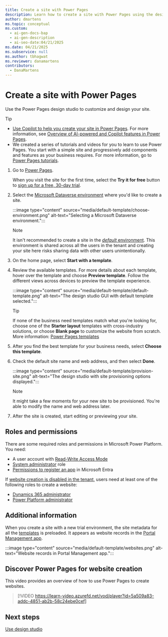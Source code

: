 ```yaml
---
title: Create a site with Power Pages
description: Learn how to create a site with Power Pages using the design studio and customize it to meet your business needs.
author: dmartens
ms.topic: conceptual
ms.custom:
  - ai-gen-docs-bap
  - ai-gen-description
  - ai-seo-date:04/21/2025
ms.date: 04/21/2025
ms.subservice: null
ms.author: tbhagwat
ms.reviewer: danamartens
contributors:
  - DanaMartens
---
```


# Create a site with Power Pages

Use the Power Pages design studio to customize and design your site. 

> [!TIP]
>
> - [Use Copilot to help you create your site in Power Pages](create-site-copilot.md). For more information, see [Overview of AI-powered and Copilot features in Power Pages](../configure/ai-copilot-overview.md).
> - We created a series of tutorials and videos for you to learn to use Power Pages. You start with a simple site and progressively add components and features as your business requires. For more information, go to [Power Pages tutorials](tutorial-overview.md).

1. Go to [Power Pages](https://make.powerpages.microsoft.com/).

    When you visit the site for the first time, select the **Try it for free** button to [sign up for a free, 30-day trial](trial-signup.md).

1. Select the [Microsoft Dataverse environment](/power-platform/admin/environments-overview) where you'd like to create a site.

    :::image type="content" source="media/default-template/choose-environment.png" alt-text="Selecting a Microsoft Dataverse environment.":::

    > [!NOTE]
    > It isn't recommended to create a site in the [*default* environment](/power-platform/admin/environments-overview#the-default-environment). This environment is shared across all the users in the tenant and creating your site here risks sharing data with other users unintentionally.

1. On the home page, select **Start with a template**.

1. Review the available templates. For more details about each template, hover over the template and choose **Preview template**. Follow the different views across devices to preview the template experience.

    :::image type="content" source="media/default-template/default-template.png" alt-text="The design studio GUI with default template selected.":::

    > [!TIP]
    > If none of the business need templates match what you're looking for, choose one of the **Starter layout** templates with cross-industry solutions, or choose **Blank page** to customize the website from scratch. More information: [Power Pages templates](../templates/index.md)

1. After you find the best template for your business needs, select **Choose this template**.

1. Check the default site name and web address, and then select **Done**.

    :::image type="content" source="media/default-template/provision-site.png" alt-text="The design studio with site provisioning options displayed.":::

    > [!NOTE]
    > It might take a few moments for your new site to be provisioned. You're able to modify the name and web address later.

1. After the site is created, start editing or previewing your site.

## Roles and permissions

There are some required roles and permissions in Microsoft Power Platform. You need:

 - A user account with [Read-Write Access Mode](/power-pages/admin/admin-roles#read-write-access-mode)
 - [System administrator](/power-pages/admin/admin-roles#system-administrator) role
 - [Permissions to register an app](/azure/active-directory/develop/howto-create-service-principal-portal#permissions-required-for-registering-an-app) in Microsoft Entra

If [website creation is disabled in the tenant](/power-apps/maker/portals/control-portal-creation), users need at least one of the following roles to create a website:

 - [Dynamics 365 administrator](/power-pages/admin/admin-roles#dynamics-365-administrator)
 - [Power Platform administrator](/power-pages/admin/admin-roles#power-platform-administrator)

## Additional information

When you create a site with a new trial environment, the site metadata for all the [templates](../templates/index.md) is preloaded. It appears as website records in the [Portal Management app](../configure/portal-management-app.md).

:::image type="content" source="media/default-template/websites.png" alt-text="Website records in Portal Management app.":::

## Discover Power Pages for website creation

This video provides an overview of how to use Power Pages to create websites.<br />

> [!VIDEO https://learn-video.azurefd.net/vod/player?id=5a509a83-addc-4851-ab2b-58c24ebe0cef]

## Next steps

[Use design studio](use-design-studio.md)
